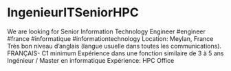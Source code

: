 # IngenieurITSeniorHPC
We are looking for Senior Information Technology Engineer #engineer #france #informatique #informationtechnology Location: Meylan, France Très bon niveau d’anglais (langue usuelle dans toutes les communications). FRANÇAIS- C1 minimum Expérience dans une fonction similaire de 3 à 5 ans Ingénieur / Master en informatique Expérience: HPC
Office

